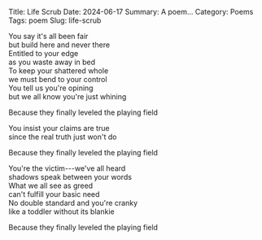 Title: Life Scrub
Date: 2024-06-17
Summary: A poem...
Category: Poems
Tags: poem
Slug: life-scrub

You say it's all been fair  
but build here and never there  
Entitled to your edge  
as you waste away in bed  
To keep your shattered whole  
we must bend to your control  
You tell us you're opining  
but we all know you're just whining  
  
Because they finally leveled the playing field  
  
You insist your claims are true  
since the real truth just won't do  
  
Because they finally leveled the playing field  
  
You're the victim---we've all heard  
shadows speak between your words  
What we all see as greed  
can't fulfill your basic need  
No double standard and you're cranky  
like a toddler without its blankie  
  
Because they finally leveled the playing field  
